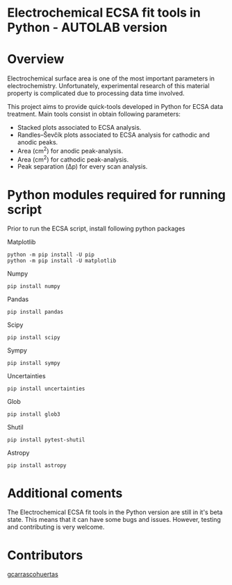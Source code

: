 # Electrochemical ECSA fit tools in Python - AUTOLAB version

# Overview

Electrochemical surface area is one of the most important  parameters in electrochemistry. Unfortunately, experimental research of this material property is complicated due to  processing data time involved. 

This project aims to provide quick-tools developed in Python for ECSA data treatment. 
Main tools consist in obtain following parameters: 


- Stacked plots associated to ECSA analysis.
- Randles–Ševčík plots associated to ECSA analysis for cathodic and anodic peaks.
- Area (cm<sup>2</sup>) for anodic peak-analysis.
- Area (cm<sup>2</sup>) for cathodic peak-analysis.
- Peak separation (Δp) for every scan analysis.

# Python modules required for running script

Prior to run the ECSA script, install following python packages 

Matplotlib

    python -m pip install -U pip
    python -m pip install -U matplotlib

Numpy

    pip install numpy
    
Pandas

    pip install pandas
    
Scipy

    pip install scipy
    
Sympy

    pip install sympy
 
Uncertainties  

    pip install uncertainties

Glob

    pip install glob3
    
Shutil  

    pip install pytest-shutil   
    
Astropy 

    pip install astropy
    
# Additional coments

The Electrochemical ECSA fit tools in the Python version are still in it's beta state. This means that it can have some bugs and issues. However, testing and contributing is very welcome.

# Contributors

[gcarrascohuertas](https://github.com/gcarrascohuertas)

